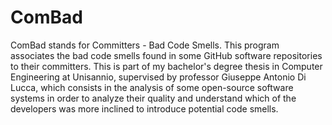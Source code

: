 # ComBad
ComBad stands for Committers - Bad Code Smells. This program associates the bad code smells found in some GitHub software repositories to their committers.
This is part of my bachelor's degree thesis in Computer Engineering at Unisannio, supervised by professor Giuseppe Antonio Di Lucca, which consists in the analysis of some open-source software systems in order to analyze their quality and understand which of the developers was more inclined to introduce potential code smells.
